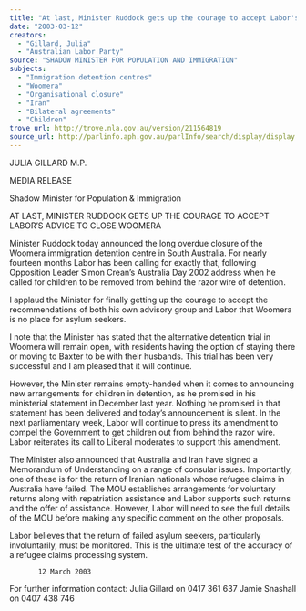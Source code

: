 ```yaml
---
title: "At last, Minister Ruddock gets up the courage to accept Labor's advice to close Woomera."
date: "2003-03-12"
creators:
  - "Gillard, Julia"
  - "Australian Labor Party"
source: "SHADOW MINISTER FOR POPULATION AND IMMIGRATION"
subjects:
  - "Immigration detention centres"
  - "Woomera"
  - "Organisational closure"
  - "Iran"
  - "Bilateral agreements"
  - "Children"
trove_url: http://trove.nla.gov.au/version/211564819
source_url: http://parlinfo.aph.gov.au/parlInfo/search/display/display.w3p;query=Id%3A%22media/pressrel/FYR86%22
---
```


 

 

 

 

 

 JULIA GILLARD M.P.   

 MEDIA RELEASE 

 Shadow Minister for Population & Immigration   

 AT LAST, MINISTER RUDDOCK GETS UP THE  COURAGE TO ACCEPT LABOR’S ADVICE TO  CLOSE WOOMERA   

 Minister Ruddock today announced the long overdue closure of the Woomera immigration  detention centre in South Australia.  For nearly fourteen months Labor has been calling for  exactly that, following Opposition Leader Simon Crean’s Australia Day 2002 address when  he called for children to be removed from behind the razor wire of detention.  

 

 I applaud the Minister for finally getting up the courage to accept the recommendations of  both his own advisory group and Labor that Woomera is no place for asylum seekers.    

 I note that the Minister has stated that the alternative detention trial in Woomera will remain  open, with residents having the option of staying there or moving to Baxter to be with their  husbands.  This trial has been very successful and I am pleased that it will continue.   

 However, the Minister remains empty-handed when it comes to announcing new  arrangements for children in detention, as he promised in his ministerial statement in  December last year.  Nothing he promised in that statement has been delivered and today’s  announcement is silent.  In the next parliamentary week, Labor will continue to press its  amendment to compel the Government to get children out from behind the razor wire.  Labor  reiterates its call to Liberal moderates to support this amendment.   

 The Minister also announced that Australia and Iran have signed a Memorandum of  Understanding on a range of consular issues.  Importantly, one of these is for the return of  Iranian nationals whose refugee claims in Australia have failed.  The MOU establishes  arrangements for voluntary returns along with repatriation assistance and Labor supports such  returns and the offer of assistance.  However, Labor will need to see the full details of the  MOU before making any specific comment on the other proposals.     

 

 Labor believes that the return of failed asylum seekers, particularly involuntarily, must be  monitored.  This is the ultimate test of the accuracy of a refugee claims processing system.   

 

           12 March 2003 

 

 For further information contact:  Julia Gillard on 0417 361 637  Jamie Snashall on 0407 438 746   

